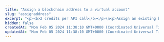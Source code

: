 ```yaml
---
title: "Assign a blockchain address to a virtual account"
slug: "assignaddress"
excerpt: "<p><b>2 credits per API call</b></p>\n<p>Assign an existing blockchain address to a virtual account. The blockchain address becomes a deposit address associated with this account.</br>Use this API when the <a href=\"https://apidoc.tatum.io/tag/Account#operation/createAccount\" target=\"_blank\">virtual account has no default extended public key</a> (<code>xpub</code>) and deposit addresses are handled manually.</p>\n<p>You can assign multiple blockchain addresses to one virtual account. When you have multiple blockchain addresses assigned to the same virtual account, you aggregate various blockchain transactions from different addresses under a single account.<br/>You can deposit funds from another blockchain address to a deposit address associated with the virtual account, and the funds will be credited to that virtual account.</p>\n<p><b>Scanning for incoming deposits</b><br/>\nBy default, deposit addresses are scanned for incoming deposits. Deposit addresses are automatically synchronized with the associated virtual account, and you can see incoming deposits on the virtual account.<br/>Scanning deposit addresses for incoming deposits consumes <b>20 credits per address per day</b>.</p>\n<p>If you want to be notified about certain events occurring on the deposit addresses, <a href=\"https://apidoc.tatum.io/tag/Notification-subscriptions#operation/createSubscription\" target=\"_blank\">subscribe for notifications</a>.</p>"
hidden: false
createdAt: "Mon Feb 05 2024 11:38:10 GMT+0000 (Coordinated Universal Time)"
updatedAt: "Mon Feb 05 2024 11:38:10 GMT+0000 (Coordinated Universal Time)"
---
```


